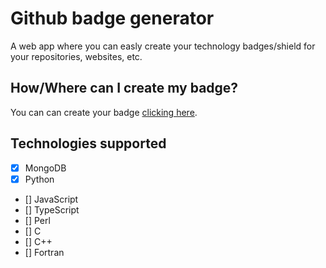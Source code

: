 # Github badge generator
A web app where you can easly create your technology badges/shield for your repositories, websites, etc.

## How/Where can I create my badge?
You can can create your badge [clicking here](https://kykal.github.io/github-badge-generator/).

## Technologies supported
- [x] MongoDB
- [x] Python
- [] JavaScript
- [] TypeScript
- [] Perl
- [] C
- [] C++
- [] Fortran
